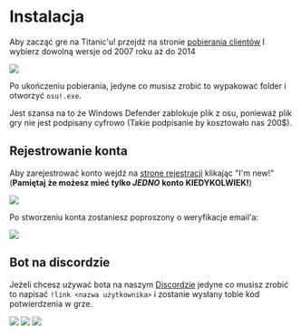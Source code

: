# Instalacja

Aby zacząć gre na Titanic'u! przejdź na stronie [pobierania clientów](https://osu.titanic.sh/download/) I wybierz dowolną wersje od 2007 roku aż do 2014

<img src="img/BuildDownload.png">

Po ukończeniu pobierania, jedyne co musisz zrobić to wypakować folder i otworzyć `osu!.exe`.

Jest szansa na to że Windows Defender zablokuje plik z osu, ponieważ plik gry nie jest podpisany cyfrowo (Takie podpisanie by kosztowało nas 200$).

## Rejestrowanie konta

Aby zarejestrować konto wejdź na [strone rejestracji](https://osu.titanic.sh/account/register) klikając "I'm new!" (**Pamiętaj że możesz mieć tylko *JEDNO* konto KIEDYKOLWIEK!**)

<img src="img/NewUser.png">

Po stworzeniu konta zostaniesz poproszony o weryfikacje email'a:

<img src="img/Verification.png">

## Bot na discordzie

Jeżeli chcesz używać bota na naszym [Discordzie](https://discord.gg/3VeNPgDUrK) jedyne co musisz zrobić to napisać `!link <nazwa użytkownika>` i zostanie wysłany tobie kod potwierdzenia w grze.

<img src="img/Link-Start.png">

<img src="img/Link-ingame.png">

<img src="img/Link-Finished.png">

<!--## Linux Installation-->


